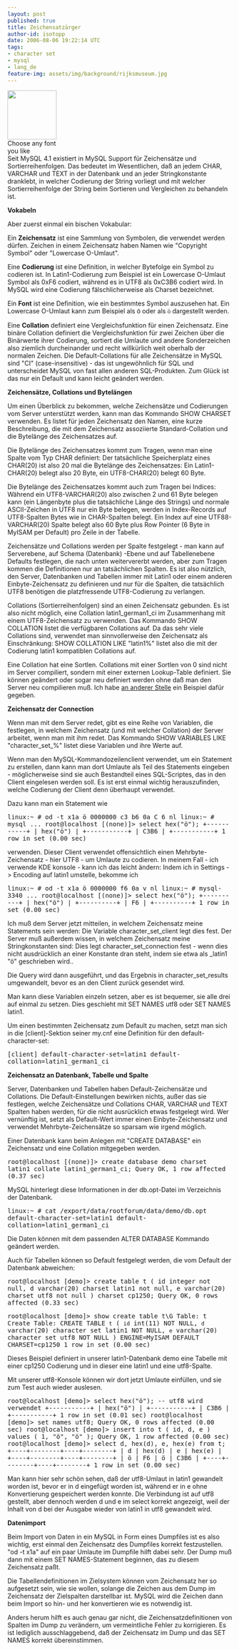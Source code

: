 ```yaml
---
layout: post
published: true
title: Zeichensatzärger
author-id: isotopp
date: 2006-08-06 19:22:14 UTC
tags:
- character set
- mysql
- lang_de
feature-img: assets/img/background/rijksmuseum.jpg
---
```

<div class="serendipity_imageComment_right" style="width: 110px"><div class="serendipity_imageComment_img"><a class='serendipity_image_link' href='http://flickr.com/photos/michellzappa/109672126/'><!--s9ymdb:4036--><img width='110' height='110'  src="/uploads/font.serendipityThumb.jpg" alt="" /></a></div><div class="serendipity_imageComment_txt">Choose any font you like</div></div> 
Seit MySQL 4.1 existiert in MySQL Support für Zeichensätze und Sortierreihenfolgen. Das bedeutet im Wesentlichen, daß an jedem CHAR, VARCHAR und TEXT in der Datenbank und an jeder Stringkonstante dranklebt, in welcher Codierung der String vorliegt und mit welcher Sortierreihenfolge der String beim Sortieren und Vergleichen zu behandeln ist.

<b>Vokabeln</b>

Aber zuerst einmal ein bischen Vokabular:

Ein <b>Zeichensatz</b> ist eine Sammlung von Symbolen, die verwendet werden dürfen. Zeichen in einem Zeichensatz haben Namen wie "Copyright Symbol" oder "Lowercase O-Umlaut".

Eine <b>Codierung</b> ist eine Definition, in welcher Bytefolge ein Symbol zu codieren ist. In Latin1-Codierung zum Beispiel ist ein Lowercase O-Umlaut Symbol als 0xF6 codiert, während es in UTF8 als 0xC3B6 codiert wird. In MySQL wird eine Codierung fälschlicherweise als Charset bezeichnet.

Ein <b>Font</b> ist eine Definition, wie ein bestimmtes Symbol auszusehen hat. Ein Lowercase O-Umlaut kann zum Beispiel als <span style="font-family: helvetica">ö</span> oder als <span style="font-family: times new roman">ö</span> dargestellt werden.

Eine <b>Collation</b> definiert eine Vergleichsfunktion für einen Zeichensatz. Eine binäre Collation definiert die Vergleichsfunktion für zwei Zeichen über die Binärwerte ihrer Codierung, sortiert die Umlaute und andere Sonderzeichen also ziemlich durcheinander und recht willkürlich weit oberhalb der normalen Zeichen. Die Default-Collations für alle Zeichensätze in MySQL sind "CI" (case-insensitive) - das ist ungewöhnlich für SQL und unterscheidet MySQL von fast allen anderen SQL-Produkten. Zum Glück ist das nur ein Default und kann leicht geändert werden.
<br clear='all' />



<b>Zeichensätze, Collations und Bytelängen</b>

Um einen Überblick zu bekommen, welche Zeichensätze und Codierungen vom Server unterstützt werden, kann man das Kommando SHOW CHARSET verwenden. Es listet für jeden Zeichensatz den Namen, eine kurze Beschreibung, die mit dem Zeichensatz assoziierte Standard-Collation und die Bytelänge des Zeichensatzes auf.

Die Bytelänge des Zeichensatzes kommt zum Tragen, wenn man eine Spalte vom Typ CHAR definiert: Der tatsächliche Speicherplatz eines CHAR(20) ist also 20 mal die Bytelänge des Zeichensatzes: Ein Latin1-CHAR(20) belegt also 20 Byte, ein UTF8-CHAR(20) belegt 60 Byte.

Die Bytelänge des Zeichensatzes kommt auch zum Tragen bei Indices: Während ein UTF8-VARCHAR(20) also zwischen 2 und 61 Byte belegen kann (ein Längenbyte plus die tatsächliche Länge des Strings) und normale ASCII-Zeichen in UTF8 nur ein Byte belegen, werden in Index-Records auf UTF8-Spalten Bytes wie in CHAR-Spalten belegt. Ein Index auf eine UTF88-VARCHAR(20) Spalte belegt also 60 Byte plus Row Pointer (6 Byte in MyISAM per Default) pro Zeile in der Tabelle.

Zeichensätze und Collations werden per Spalte festgelegt - man kann auf Serverebene, auf Schema (Datenbank) -Ebene und auf Tabellenebene Defaults festlegen, die nach unten weitervererbt werden, aber zum Tragen kommen die Definitionen nur an tatsächlichen Spalten. Es ist also nützlich, den Server, Datenbanken und Tabellen immer mit Latin1 oder einem anderen Einbyte-Zeichensatz zu definieren und nur für die Spalten, die tatsächlich UTF8 benötigen die platzfressende UTF8-Codierung zu verlangen.

Collations (Sortierreihenfolgen) sind an einen Zeichensatz gebunden. Es ist also nicht möglich, eine Collation latin1_german1_ci im Zusammenhang mit einem UTF8-Zeichensatz zu verwenden. Das Kommando SHOW COLLATION listet die verfügbaren Collations auf. Da das sehr viele Collations sind, verwendet man sinnvollerweise den Zeichensatz als Einschränkung: SHOW COLLATION LIKE "latin1%" listet also die mit der Codierung latin1 kompatiblen Collations auf.

Eine Collation hat eine Sortlen. Collations mit einer Sortlen von 0 sind nicht im Server compiliert, sondern mit einer externen Lookup-Table definiert. Sie können geändert oder sogar neu definiert werden ohne daß man den Server neu compilieren muß. Ich habe <a href="http://mysqldump.azundris.com/archives/50-latin1_german1_cs.html">an anderer Stelle</a> ein Beispiel dafür gegeben.

<b>Zeichensatz der Connection</b>

Wenn man mit dem Server redet, gibt es eine Reihe von Variablen, die festlegen, in welchem Zeichensatz (und mit welcher Collation) der Server arbeitet, wenn man mit ihm redet. Das Kommando SHOW VARIABLES LIKE "character\_set\_%" listet diese Variablen und ihre Werte auf.

Wenn man den MySQL-Kommandozeilenclient verwendet, um ein Statement zu erstellen, dann kann man dort Umlaute als Teil des Statements eingeben - möglicherweise sind sie auch Bestandteil eines SQL-Scriptes, das in den Client eingelesen werden soll. Es ist erst einmal wichtig herauszufinden, welche Codierung der Client denn überhaupt verwendet.

Dazu kann man ein Statement wie

<tt>linux:~ # od -t x1a
ö
0000000 c3 b6 0a
          C   6  nl
linux:~ # mysql
...
root@localhost [(none)]> select hex("ö");
+-----------+
| hex("ö") |
+-----------+
| C3B6      |
+-----------+
1 row in set (0.00 sec)</tt>

verwenden. Dieser Client verwendet offensichtlich einen Mehrbyte-Zeichensatz - hier UTF8 - um Umlaute zu codieren. In meinem Fall - ich verwende KDE konsole - kann ich das leicht ändern: Indem ich in Settings -> Encoding auf latin1 umstelle, bekomme ich

<tt>linux:~ # od -t x1a
ö
0000000 f6 0a
          v  nl
linux:~ # mysql-3340
...
root@localhost [(none)]> select hex("ö");
+----------+
| hex("ö") |
+----------+
| F6       |
+----------+
1 row in set (0.00 sec)</tt>

Ich muß dem Server jetzt mitteilen, in welchem Zeichensatz meine Statements sein werden: Die Variable character_set_client legt dies fest. Der Server muß außerdem wissen, in welchem Zeichensatz meine Stringkonstanten sind: Dies legt character_set_connection fest - wenn dies nicht ausdrücklich an einer Konstante dran steht, indem sie etwa als _latin1 "ö" geschrieben wird..

Die Query wird dann ausgeführt, und das Ergebnis in character_set_results umgewandelt, bevor es an den Client zurück gesendet wird.

Man kann diese Variablen einzeln setzen, aber es ist bequemer, sie alle drei auf einmal zu setzen. Dies geschieht mit SET NAMES utf8 oder SET NAMES latin1.

Um einen bestimmten Zeichensatz zum Default zu machen, setzt man sich in die [client]-Sektion seiner my.cnf eine Definition für den default-character-set:

<tt>[client]
default-character-set=latin1
default-collation=latin1_german1_ci</tt>

<b>Zeichensatz an Datenbank, Tabelle und Spalte</b>

Server, Datenbanken und Tabellen haben Default-Zeichensätze und Collations. Die Default-Einstellungen bewirken nichts, außer das sie festlegen, welche Zeichensätze und Collations CHAR, VARCHAR und TEXT Spalten haben werden, für die nicht ausrücklich etwas festgelegt wird. Wer vernünftig ist, setzt als Default-Wert immer einen Einbyte-Zeichensatz und verwendet Mehrbyte-Zeichensätze so sparsam wie irgend möglich.

Einer Datenbank kann beim Anlegen mit "CREATE DATABASE" ein Zeichensatz und eine Collation mitgegeben werden.

<tt>root@localhost [(none)]> create database demo charset latin1 collate latin1_german1_ci;
Query OK, 1 row affected (0.37 sec)</tt>

MySQL hinterlegt diese Informationen in der db.opt-Datei im Verzeichnis der Datenbank.

<tt>linux:~ # cat /export/data/rootforum/data/demo/db.opt
default-character-set=latin1
default-collation=latin1_german1_ci</tt>

Die Daten können mit dem passenden ALTER DATABASE Kommando geändert werden.

Auch für Tabellen können so Default festgelegt werden, die vom Default der Datenbank abweichen:

<tt>root@localhost [demo]> create table t ( id integer not null, d varchar(20) charset latin1 not null, e varchar(20) charset utf8 not null ) charset cp1250;
Query OK, 0 rows affected (0.33 sec)

root@localhost [demo]> show create table t\G
       Table: t
Create Table: CREATE TABLE `t` (
  `id` int(11) NOT NULL,
  `d` varchar(20) character set latin1 NOT NULL,
  `e` varchar(20) character set utf8 NOT NULL
) ENGINE=MyISAM DEFAULT CHARSET=cp1250
1 row in set (0.00 sec)</tt>

Dieses Beispiel definiert in unserer latin1-Datenbank demo eine Tabelle mit einer cp1250 Codierung und in dieser eine latin1 und eine utf8-Spalte.

Mit unserer utf8-Konsole können wir dort jetzt Umlaute einfüllen, und sie zum Test auch wieder auslesen.

<tt>root@localhost [demo]> select hex("ö"); -- utf8 wird verwendet
+-----------+
| hex("ö") |
+-----------+
| C3B6      |
+-----------+
1 row in set (0.01 sec)
root@localhost [demo]> set names utf8;
Query OK, 0 rows affected (0.00 sec)
root@localhost [demo]> insert into t ( id, d, e ) values ( 1, "ö", "ö" );
Query OK, 1 row affected (0.00 sec)
root@localhost [demo]> select d, hex(d), e, hex(e) from t;
+----+--------+----+--------+
| d  | hex(d) | e  | hex(e) |
+----+--------+----+--------+
| ö  | F6     | ö  | C3B6   |
+----+--------+----+--------+
1 row in set (0.00 sec)</tt>

Man kann hier sehr schön sehen, daß der utf8-Umlaut in latin1 gewandelt worden ist, bevor er in d eingefügt worden ist, während er in e ohne Konvertierung gespeichert werden konnte. Die Verbindung ist auf utf8 gestellt, aber dennoch werden d und e im select korrekt angezeigt, weil der Inhalt von d bei der Ausgabe wieder von latin1 in utf8 gewandelt wird.

<b>Datenimport</b>

Beim Import von Daten in ein MySQL in Form eines Dumpfiles ist es also wichtig, erst einmal den Zeichensatz des Dumpfiles korrekt festzustellen. "od -t x1a" auf ein paar Umlaute im Dumpfile hilft dabei sehr. Der Dump muß dann mit einem SET NAMES-Statement beginnen, das zu diesem Zeichensatz paßt.

Die Tabellendefinitionen im Zielsystem können vom Zeichensatz her so aufgesetzt sein, wie sie wollen, solange die Zeichen aus dem Dump im Zeichensatz der Zielspalten darstellbar ist. MySQL wird die Zeichen dann beim Import so hin- und her konvertieren wie es notwendig ist.

Anders herum hilft es auch genau gar nicht, die Zeichensatzdefinitionen von Spalten im Dump zu verändern, um vermeintliche Fehler zu korrigieren. Es ist lediglich ausschlaggebend, daß der Zeichensatz im Dump und das SET NAMES korrekt übereinstimmen.

